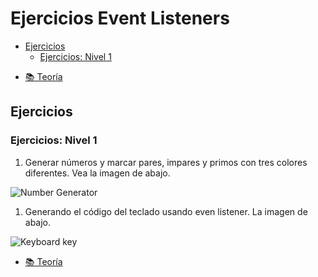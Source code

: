   # Ejercicios Event Listeners
  - [Ejercicios](#ejercicios)
    - [Ejercicios: Nivel 1](#ejercicios-nivel-1)
+ [📚 Teoría](../README.md)
## Ejercicios

### Ejercicios: Nivel 1

1. Generar números y marcar pares, impares y primos con tres colores diferentes. Vea la imagen de abajo.

![Number Generator](./simpleNumberGenerator.png)

1. Generando el código del teclado usando even listener. La imagen de abajo.

![Keyboard key](./pressingKey.png)
+ [📚 Teoría](../README.md)